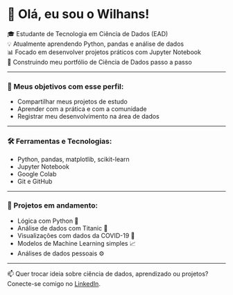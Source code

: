 # 👋 Olá, eu sou o Wilhans!

🎓 Estudante de Tecnologia em Ciência de Dados (EAD)  
💡 Atualmente aprendendo Python, pandas e análise de dados  
📊 Focado em desenvolver projetos práticos com Jupyter Notebook  
🚀 Construindo meu portfólio de Ciência de Dados passo a passo

---

### 🧠 Meus objetivos com esse perfil:
- Compartilhar meus projetos de estudo
- Aprender com a prática e com a comunidade
- Registrar meu desenvolvimento na área de dados

---

### 🛠️ Ferramentas e Tecnologias:
- Python, pandas, matplotlib, scikit-learn  
- Jupyter Notebook  
- Google Colab  
- Git e GitHub  

---

### 📌 Projetos em andamento:
- Lógica com Python 🐍  
- Análise de dados com Titanic 🚢  
- Visualizações com dados da COVID-19 🦠  
- Modelos de Machine Learning simples 📈  
- Análises de dados pessoais ⚙️

---

📫 Quer trocar ideia sobre ciência de dados, aprendizado ou projetos?  
Conecte-se comigo no [LinkedIn](https://www.linkedin.com/in/wilhans-henrique-a98966194).
